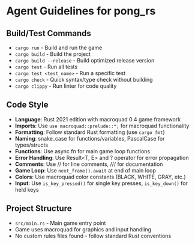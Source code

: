 # Agent Guidelines for pong_rs

## Build/Test Commands
- `cargo run` - Build and run the game
- `cargo build` - Build the project
- `cargo build --release` - Build optimized release version
- `cargo test` - Run all tests
- `cargo test <test_name>` - Run a specific test
- `cargo check` - Quick syntax/type check without building
- `cargo clippy` - Run linter for code quality

## Code Style
- **Language**: Rust 2021 edition with macroquad 0.4 game framework
- **Imports**: Use `use macroquad::prelude::*;` for macroquad functionality
- **Formatting**: Follow standard Rust formatting (use `cargo fmt`)
- **Naming**: snake_case for functions/variables, PascalCase for types/structs
- **Functions**: Use async fn for main game loop functions
- **Error Handling**: Use Result<T, E> and ? operator for error propagation
- **Comments**: Use // for line comments, /// for documentation
- **Game Loop**: Use `next_frame().await` at end of main loop
- **Colors**: Use macroquad color constants (BLACK, WHITE, GRAY, etc.)
- **Input**: Use `is_key_pressed()` for single key presses, `is_key_down()` for held keys

## Project Structure
- `src/main.rs` - Main game entry point
- Game uses macroquad for graphics and input handling
- No custom rules files found - follow standard Rust conventions